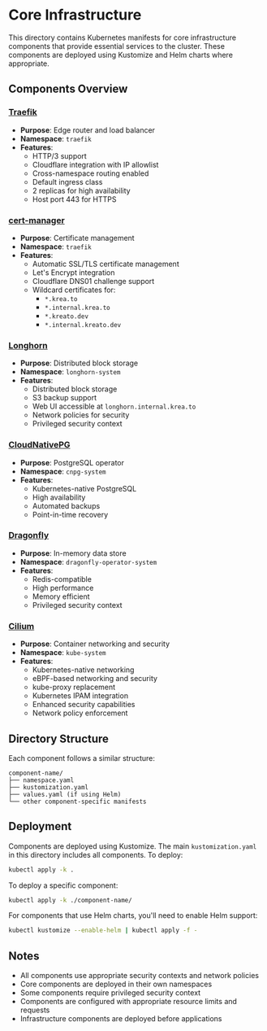 # Core Infrastructure

This directory contains Kubernetes manifests for core infrastructure components that provide essential services to the cluster. These components are deployed using Kustomize and Helm charts where appropriate.

## Components Overview

### [Traefik](https://github.com/traefik/traefik)
- **Purpose**: Edge router and load balancer
- **Namespace**: `traefik`
- **Features**:
  - HTTP/3 support
  - Cloudflare integration with IP allowlist
  - Cross-namespace routing enabled
  - Default ingress class
  - 2 replicas for high availability
  - Host port 443 for HTTPS

### [cert-manager](https://github.com/cert-manager/cert-manager)
- **Purpose**: Certificate management
- **Namespace**: `traefik`
- **Features**:
  - Automatic SSL/TLS certificate management
  - Let's Encrypt integration
  - Cloudflare DNS01 challenge support
  - Wildcard certificates for:
    - `*.krea.to`
    - `*.internal.krea.to`
    - `*.kreato.dev`
    - `*.internal.kreato.dev`

### [Longhorn](https://github.com/longhorn/longhorn)
- **Purpose**: Distributed block storage
- **Namespace**: `longhorn-system`
- **Features**:
  - Distributed block storage
  - S3 backup support
  - Web UI accessible at `longhorn.internal.krea.to`
  - Network policies for security
  - Privileged security context

### [CloudNativePG](https://github.com/cloudnative-pg/cloudnative-pg)
- **Purpose**: PostgreSQL operator
- **Namespace**: `cnpg-system`
- **Features**:
  - Kubernetes-native PostgreSQL
  - High availability
  - Automated backups
  - Point-in-time recovery

### [Dragonfly](https://github.com/dragonflydb/dragonfly)
- **Purpose**: In-memory data store
- **Namespace**: `dragonfly-operator-system`
- **Features**:
  - Redis-compatible
  - High performance
  - Memory efficient
  - Privileged security context

### [Cilium](https://github.com/cilium/cilium)
- **Purpose**: Container networking and security
- **Namespace**: `kube-system`
- **Features**:
  - Kubernetes-native networking
  - eBPF-based networking and security
  - kube-proxy replacement
  - Kubernetes IPAM integration
  - Enhanced security capabilities
  - Network policy enforcement

## Directory Structure

Each component follows a similar structure:
```
component-name/
├── namespace.yaml
├── kustomization.yaml
├── values.yaml (if using Helm)
└── other component-specific manifests
```

## Deployment

Components are deployed using Kustomize. The main `kustomization.yaml` in this directory includes all components. To deploy:

```bash
kubectl apply -k .
```

To deploy a specific component:

```bash
kubectl apply -k ./component-name/
```

For components that use Helm charts, you'll need to enable Helm support:

```bash
kubectl kustomize --enable-helm | kubectl apply -f -
```

## Notes

- All components use appropriate security contexts and network policies
- Core components are deployed in their own namespaces
- Some components require privileged security context
- Components are configured with appropriate resource limits and requests
- Infrastructure components are deployed before applications 